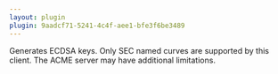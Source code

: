 ```yaml
---
layout: plugin
plugin: 9aadcf71-5241-4c4f-aee1-bfe3f6be3489
---
```

Generates ECDSA keys. Only SEC named curves are supported by this client. The ACME server may have additional limitations.